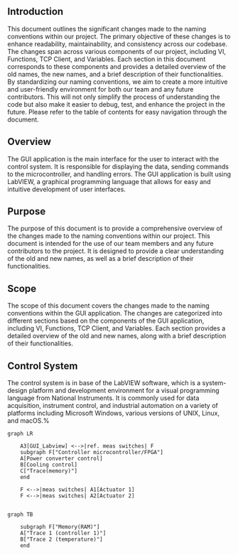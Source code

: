 ## Introduction
This document outlines the significant changes made to the naming conventions within our project. The primary objective of these changes is to enhance readability, maintainability, and consistency across our codebase.
The changes span across various components of our project, including VI, Functions, TCP Client, and Variables. Each section in this document corresponds to these components and provides a detailed overview of the old names, the new names, and a brief description of their functionalities.
By standardizing our naming conventions, we aim to create a more intuitive and user-friendly environment for both our team and any future contributors. This will not only simplify the process of understanding the code but also make it easier to debug, test, and enhance the project in the future.
Please refer to the table of contents for easy navigation through the document.

## Overview
The GUI application is the main interface for the user to interact with the control system. It is responsible for displaying the data, sending commands to the microcontroller, and handling errors. The GUI application is built using LabVIEW, a graphical programming language that allows for easy and intuitive development of user interfaces.

## Purpose
The purpose of this document is to provide a comprehensive overview of the changes made to the naming conventions within our project. This document is intended for the use of our team members and any future contributors to the project. It is designed to provide a clear understanding of the old and new names, as well as a brief description of their functionalities.

## Scope
The scope of this document covers the changes made to the naming conventions within the GUI application. The changes are categorized into different sections based on the components of the GUI application, including VI, Functions, TCP Client, and Variables. Each section provides a detailed overview of the old and new names, along with a brief description of their functionalities.

## Control System
The control system is in base of the LabVIEW software, which is a system-design platform and development environment for a visual programming language from National Instruments. It is commonly used for data acquisition, instrument control, and industrial automation on a variety of platforms including Microsoft Windows, various versions of UNIX, Linux, and macOS.%


```mermaid
graph LR
    
    A3[GUI_Labview] <-->|ref. meas switches| F
    subgraph F["Controller microcontroller/FPGA"]
    A[Power converter control]
    B[Cooling control]
    C["Trace(memory)"] 
    end

    F <-->|meas switches| A1[Actuator 1]
    F <-->|meas switches| A2[Actuator 2]
        
```

```mermaid
graph TB
    
    subgraph F["Memory(RAM)"]
    A["Trace 1 (controller 1)"]
    B["Trace 2 (temperature)"]
    end

        
```

